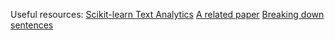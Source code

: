 Useful resources:
[Scikit-learn Text Analytics](https://scikit-learn.org/stable/tutorial/text_analytics/working_with_text_data.html#training-a-classifier)
[A related paper](https://bib.dbvis.de/uploadedFiles/71.pdf)
[Breaking down sentences](https://www.nltk.org/book/ch05.html)
